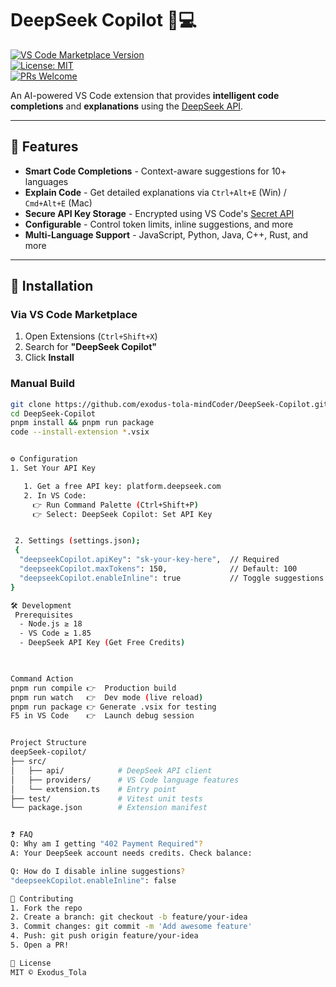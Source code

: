 # DeepSeek Copilot 🤖💻  

[![VS Code Marketplace Version](https://marketplace.visualstudio.com/items?itemName=exodus-tola.deepseek-copilot)](https://marketplace.visualstudio.com/items?itemName=Exodus_Tola.deepseek-copilot)  
[![License: MIT](https://img.shields.io/badge/License-MIT-yellow.svg)](https://opensource.org/licenses/MIT)  
[![PRs Welcome](https://img.shields.io/badge/PRs-welcome-brightgreen.svg)](https://github.com/exodus-tola-mindCoder/DeepSeek-Copilot/pulls)  

An AI-powered VS Code extension that provides **intelligent code completions** and **explanations** using the [DeepSeek API](https://platform.deepseek.com).  

---

## 🚀 Features  
- **Smart Code Completions** - Context-aware suggestions for 10+ languages  
- **Explain Code** - Get detailed explanations via `Ctrl+Alt+E` (Win) / `Cmd+Alt+E` (Mac)  
- **Secure API Key Storage** - Encrypted using VS Code's [Secret API](https://code.visualstudio.com/api/references/vscode-api#SecretStorage)  
- **Configurable** - Control token limits, inline suggestions, and more  
- **Multi-Language Support** - JavaScript, Python, Java, C++, Rust, and more  

---

## 🔧 Installation  
### **Via VS Code Marketplace**  
1. Open Extensions (`Ctrl+Shift+X`)  
2. Search for **"DeepSeek Copilot"**  
3. Click **Install**  

### **Manual Build**  
```bash
git clone https://github.com/exodus-tola-mindCoder/DeepSeek-Copilot.git
cd DeepSeek-Copilot
pnpm install && pnpm run package
code --install-extension *.vsix


⚙️ Configuration
1. Set Your API Key

   1. Get a free API key: platform.deepseek.com
   2. In VS Code:
     👉 Run Command Palette (Ctrl+Shift+P)
     👉 Select: DeepSeek Copilot: Set API Key


 2. Settings (settings.json);
 {
  "deepseekCopilot.apiKey": "sk-your-key-here",  // Required
  "deepseekCopilot.maxTokens": 150,              // Default: 100
  "deepseekCopilot.enableInline": true           // Toggle suggestions
}

🛠️ Development
 Prerequisites
  - Node.js ≥ 18
  - VS Code ≥ 1.85
  - DeepSeek API Key (Get Free Credits)


  
Command	Action
pnpm run compile 👉	Production build
pnpm run watch   👉	Dev mode (live reload)
pnpm run package 👉 Generate .vsix for testing
F5 in VS Code    👉	Launch debug session


Project Structure
deepSeek-copilot/
├── src/
│   ├── api/            # DeepSeek API client
│   ├── providers/      # VS Code language features
│   └── extension.ts    # Entry point
├── test/               # Vitest unit tests
└── package.json        # Extension manifest


❓ FAQ
Q: Why am I getting "402 Payment Required"?
A: Your DeepSeek account needs credits. Check balance:

Q: How do I disable inline suggestions?
"deepseekCopilot.enableInline": false

🤝 Contributing
1. Fork the repo
2. Create a branch: git checkout -b feature/your-idea
3. Commit changes: git commit -m 'Add awesome feature'
4. Push: git push origin feature/your-idea
5. Open a PR!

📜 License
MIT © Exodus_Tola